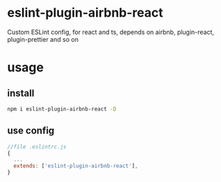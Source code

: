 # eslint-plugin-airbnb-react

Custom ESLint config, for react and ts, depends on airbnb, plugin-react, plugin-prettier and so on

# usage

## install

```bash
npm i eslint-plugin-airbnb-react -D
```

## use config

```js
//file .eslintrc.js
{
  ...
  extends: ['eslint-plugin-airbnb-react'],
}
```

